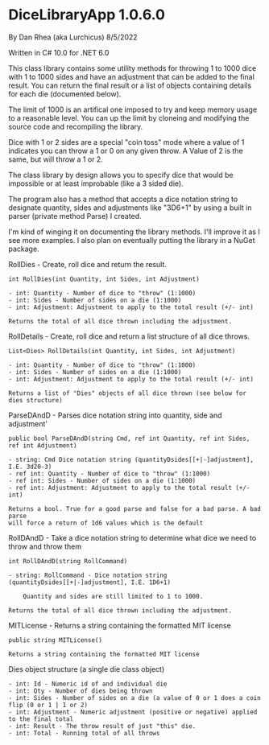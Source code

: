 # DiceLibraryApp 1.0.6.0

By Dan Rhea (aka Lurchicus) 8/5/2022

Written in C# 10.0 for .NET 6.0

This class library contains some utility methods for throwing 1 to 1000
dice with 1 to 1000 sides and have an adjustment that can be
added to the final result. You can return the final result or a list
of objects containing details for each die (documented below).

The limit of 1000 is an artifical one imposed to try and keep memory
usage to a reasonable level. You can up the limit by cloneing and
modifying the source code and recompiling the library.

Dice with 1 or 2 sides are a special "coin toss" mode where a value of 
1 indicates you can throw a 1 or 0 on any given throw. A Value of 2 is the
same, but will throw a 1 or 2.

The class library by design allows you to specify dice that would be 
impossible or at least improbable (like a 3 sided die).

The program also has a method that accepts a dice notation string to
designate quantity, sides and adjustments like "3D6+1" by using a built 
in parser (private method Parse) I created.

I'm kind of winging it on documenting the library methods. I'll 
improve it as I see more examples. I also plan on eventually putting
the library in a NuGet package.

RollDies - Create, roll dice and return the result.

	int RollDies(int Quantity, int Sides, int Adjustment)

	- int: Quantity - Number of dice to "throw" (1:1000)
	- int: Sides - Number of sides on a die (1:1000)
	- int: Adjustment: Adjustment to apply to the total result (+/- int) 

	Returns the total of all dice thrown including the adjustment.

RollDetails - Create, roll dice and return a list structure of all dice throws.

	List<Dies> RollDetails(int Quantity, int Sides, int Adjustment)

	- int: Quantity - Number of dice to "throw" (1:1000)
	- int: Sides - Number of sides on a die (1:1000)
	- int: Adjustment: Adjustment to apply to the total result (+/- int) 

	Returns a list of "Dies" objects of all dice thrown (see below for dies structure)

ParseDAndD - Parses dice notation string into quantity, side and adjustment'

	public bool ParseDAndD(string Cmd, ref int Quantity, ref int Sides, ref int Adjustment)

	- string: Cmd Dice notation string (quantityDsides[[+|-]adjustment], I.E. 3d20-3)
	- ref int: Quantity - Number of dice to "throw" (1:1000)
	- ref int: Sides - Number of sides on a die (1:1000)
	- ref int: Adjustment: Adjustment to apply to the total result (+/- int)

	Returns a bool. True for a good parse and false for a bad parse. A bad parse
	will force a return of 1d6 values which is the default

RollDAndD - Take a dice notation string to determine what dice we need to throw and throw them

	int RollDAndD(string RollCommand)

	- string: RollCommand - Dice notation string (quantityDsides[[+|-]adjustment], I.E. 1D6+1)

		Quantity and sides are still limited to 1 to 1000.

	Returns the total of all dice thrown including the adjustment.

MITLicense - Returns a string containing the formatted MIT license

	public string MITLicense()

	Returns a string containing the formatted MIT license

Dies object structure (a single die class object)

	- int: Id - Numeric id of and individual die
	- int: Qty - Number of dies being thrown
	- int: Sides - Number of sides on a die (a value of 0 or 1 does a coin flip (0 or 1 | 1 or 2)
	- int: Adjustment - Numeric adjustment (positive or negative) applied to the final total
	- int: Result - The throw result of just "this" die.
	- int: Total - Running total of all throws
